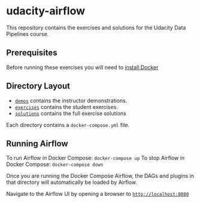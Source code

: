 # udacity-airflow

This repository contains the exercises and solutions for the Udacity Data Pipelines course.

## Prerequisites
Before running these exercises you will need to [install Docker](https://www.docker.com/get-started)

## Directory Layout

* [`demos`](demos) contains the instructor demonstrations.
* [`exercises`](exercises) contains the student exercises.
* [`solutions`](solutions) contains the full exercise solutions

Each directory contains a `docker-compose.yml` file.

## Running Airflow

To run Airflow in Docker Compose: `docker-compose up`
To stop Airflow in Docker Compose: `docker-compose down`

Once you are running the Docker Compose Airflow, the DAGs and plugins in that directory will
automatically be loaded by Airflow.

Navigate to the Airflow UI by opening a browser to [`http://localhost:8080`](http://localhost:8080)
